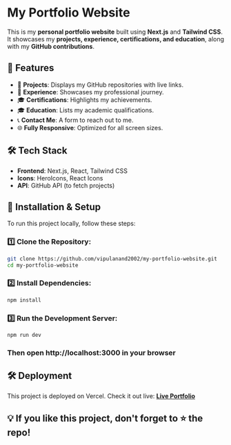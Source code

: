 # My Portfolio Website

This is my **personal portfolio website** built using **Next.js** and **Tailwind CSS**. It showcases my **projects, experience, certifications, and education**, along with my **GitHub contributions**.

## 🌟 Features
- 📂 **Projects**: Displays my GitHub repositories with live links.
- 💼 **Experience**: Showcases my professional journey.
- 🎓 **Certifications**: Highlights my achievements.
- 🎓 **Education**: Lists my academic qualifications.
- 📞 **Contact Me**: A form to reach out to me.
- 🌐 **Fully Responsive**: Optimized for all screen sizes.

## 🛠️ Tech Stack
- **Frontend**: Next.js, React, Tailwind CSS
- **Icons**: HeroIcons, React Icons
- **API**: GitHub API (to fetch projects)

## 🚀 Installation & Setup
To run this project locally, follow these steps:

### 1️⃣ Clone the Repository:
```sh
git clone https://github.com/vipulanand2002/my-portfolio-website.git
cd my-portfolio-website
```

### 2️⃣ Install Dependencies:
```sh
npm install
```

### 3️⃣ Run the Development Server:
```sh
npm run dev
```

### Then open http://localhost:3000 in your browser

## 🛠️ Deployment
This project is deployed on Vercel. Check it out live: 
**[Live Portfolio](https://your-portfolio.vercel.app/)**




## 💡 If you like this project, don't forget to ⭐ the repo!
